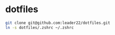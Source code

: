 dotfiles
========

```sh
git clone git@github.com:leader22/dotfiles.git
ln -s dotfiles/.zshrc ~/.zshrc
```
